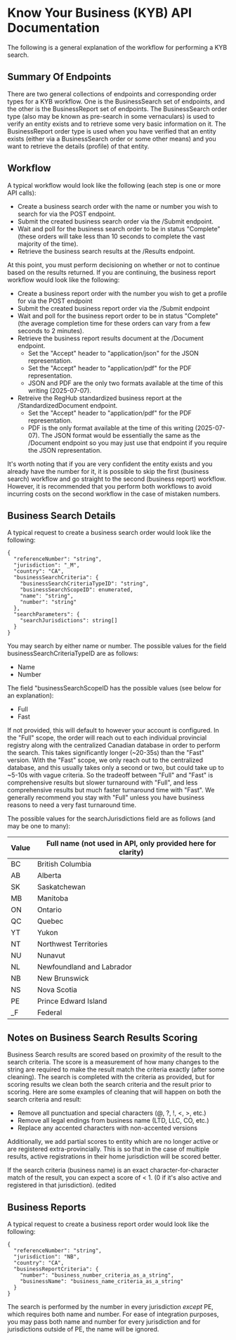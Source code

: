 # Know Your Business (KYB) API Documentation

The following is a general explanation of the workflow for performing a KYB search.

## Summary Of Endpoints

There are two general collections of endpoints and corresponding order types for a KYB workflow. One is the BusinessSearch set of endpoints, and the other is the BusinessReport set of endpoints. The BusinessSearch order type (also may be known as pre-search in some vernaculars) is used to verify an entity exists and to retrieve some very basic information on it. The BusinessReport order type is used when you have verified that an entity exists (either via a BusinessSearch order or some other means) and you want to retrieve the details (profile) of that entity.

## Workflow

A typical workflow would look like the following (each step is one or more API calls):

- Create a business search order with the name or number you wish to search for via the POST endpoint.
- Submit the created business search order via the /Submit endpoint.
- Wait and poll for the business search order to be in status "Complete" (these orders will take less than 10 seconds to complete the vast majority of the time).
- Retrieve the business search results at the /Results endpoint.

At this point, you must perform decisioning on whether or not to continue based on the results returned. If you are continuing, the business report workflow would look like the following:

- Create a business report order with the number you wish to get a profile for via the POST endpoint
- Submit the created business report order via the /Submit endpoint
- Wait and poll for the business report order to be in status "Complete" (the average completion time for these orders can vary from a few seconds to 2 minutes).
- Retrieve the business report results document at the /Document endpoint.
  - Set the "Accept" header to "application/json" for the JSON representation.
  - Set the "Accept" header to "application/pdf" for the PDF representation.
  - JSON and PDF are the only two formats available at the time of this writing (2025-07-07).
- Retreive the RegHub standardized business report at the /StandardizedDocument endpoint.
  - Set the "Accept" header to "application/pdf" for the PDF representation.
  - PDF is the only format available at the time of this writing (2025-07-07). The JSON format would be essentially the same as the /Document endpoint so you may just use that endpoint if you require the JSON representation.

It's worth noting that if you are very confident the entity exists and you already have the number for it, it is possible to skip the first (business search) workflow and go straight to the second (business report) workflow. However, it is recommended that you perform both workflows to avoid incurring costs on the second workflow in the case of mistaken numbers.

## Business Search Details

A typical request to create a business search order would look like the following:

```
{
  "referenceNumber": "string",
  "jurisdiction": "_M",
  "country": "CA",
  "businessSearchCriteria": {
    "businessSearchCriteriaTypeID": "string",
    "businessSearchScopeID": enumerated,
    "name": "string",
    "number": "string"
  },
  "searchParameters": {
    "searchJurisdictions": string[]
  }
}
```

You may search by either name or number. The possible values for the field businessSearchCriteriaTypeID are as follows:

- Name
- Number

The field "businessSearchScopeID has the possible values (see below for an explanation):

- Full
- Fast
  
If not provided, this will default to however your account is configured. In the "Full" scope, the order will reach out to each individual provincial registry along with the centralized Canadian database in order to perform the search. This takes significantly longer (~20-35s) than the "Fast" version. With the "Fast" scope, we only reach out to the centralized database, and this usually takes only a second or two, but could take up to ~5-10s with vague criteria. So the tradeoff between "Full" and "Fast" is comprehensive results but slower turnaround with "Full", and less comprehensive results but much faster turnaround time with "Fast". We generally recommend you stay with "Full" unless you have business reasons to need a very fast turnaround time.

The possible values for the searchJurisdictions field are as follows (and may be one to many):

| Value | Full name (not used in API, only provided here for clarity) |
| ----- | ----------------------------------------------------------- |
| BC | British Columbia |
| AB | Alberta |
| SK | Saskatchewan |
| MB | Manitoba |
| ON | Ontario |
| QC | Quebec |
| YT | Yukon |
| NT | Northwest Territories |
| NU | Nunavut |
| NL | Newfoundland and Labrador |
| NB | New Brunswick |
| NS | Nova Scotia |
| PE | Prince Edward Island |
| _F | Federal |

## Notes on Business Search Results Scoring

Business Search results are scored based on proximity of the result to the search criteria.  The score is a measurement of how many changes to the string are required to make the result match the criteria exactly (after some cleaning).  The search is completed with the criteria as provided, but for scoring results we clean both the search criteria and the result prior to scoring. Here are some examples of cleaning that will happen on both the search criteria and result:

- Remove all punctuation and special characters (@, ?, !, <, >, etc.)
- Remove all legal endings from business name (LTD, LLC, CO, etc.)
- Replace any accented characters with non-accented versions

Additionally, we add partial scores to entity which are no longer active or are registered extra-provincially. This is so that in the case of multiple results, active registrations in their home jurisdiction will be scored better.

If the search criteria (business name) is an exact character-for-character match of the result, you can expect a score of < 1. (0 if it's also active and registered in that jurisdiction). (edited

## Business Reports

A typical request to create a business report order would look like the following:

```
{
  "referenceNumber": "string",
  "jurisdiction": "NB",
  "country": "CA",
  "businessReportCriteria": {
    "number": "business_number_criteria_as_a_string",
    "businessName": "business_name_criteria_as_a_string"
  }
}
```

The search is performed by the number in every jurisdiction _except_ PE, which requires both name and number. For ease of integration purposes, you may pass both name and number for every jurisdiction and for jurisdictions outside of PE, the name will be ignored.
